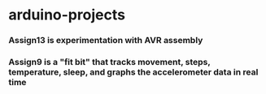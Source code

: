 # arduino-projects
### Assign13 is experimentation with AVR assembly
### Assign9 is a "fit bit" that tracks movement, steps, temperature, sleep, and graphs the accelerometer data in real time

